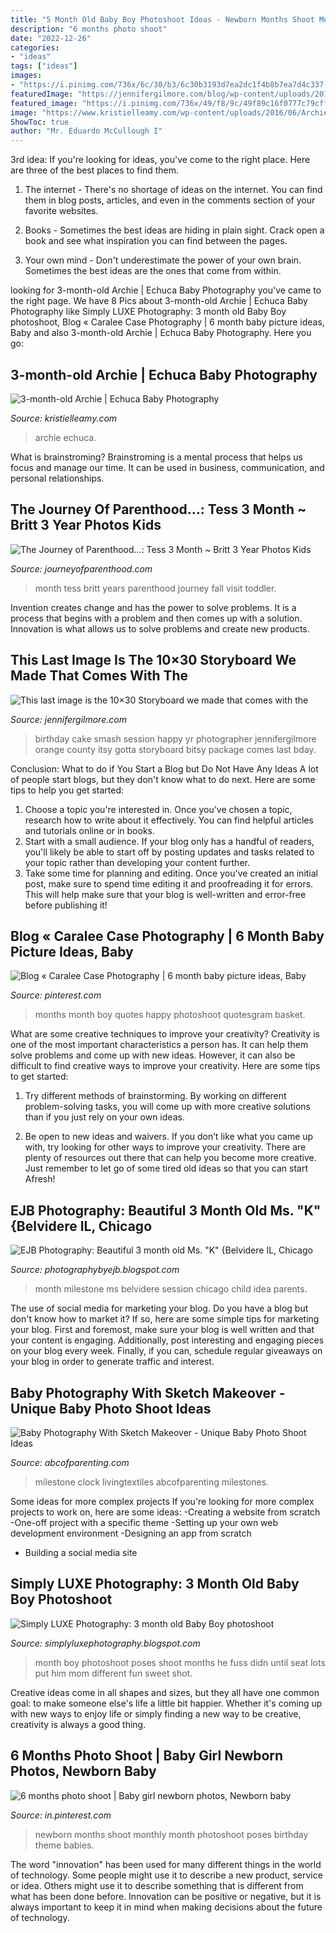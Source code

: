 ```yaml
---
title: "5 Month Old Baby Boy Photoshoot Ideas - Newborn Months Shoot Monthly Month Photoshoot Poses Birthday Theme Babies"
description: "6 months photo shoot"
date: "2022-12-26"
categories:
- "ideas"
tags: ["ideas"]
images:
- "https://i.pinimg.com/736x/6c/30/b3/6c30b3193d7ea2dc1f4b8b7ea7d4c337--egg-basket-kid-photography.jpg"
featuredImage: "https://jennifergilmore.com/blog/wp-content/uploads/2011/06/cake_smash_1_year_old_photographer_orange_county_image_2.jpg"
featured_image: "https://i.pinimg.com/736x/49/f8/9c/49f89c16f0777c79cffbf190861c4859.jpg"
image: "https://www.kristielleamy.com/wp-content/uploads/2016/06/Archie-3m-3.jpg"
ShowToc: true
author: "Mr. Eduardo McCullough I"
---
```



3rd idea:
If you're looking for ideas, you've come to the right place. Here are three of the best places to find them.
1. The internet - There's no shortage of ideas on the internet. You can find them in blog posts, articles, and even in the comments section of your favorite websites.

2. Books - Sometimes the best ideas are hiding in plain sight. Crack open a book and see what inspiration you can find between the pages.

3. Your own mind - Don't underestimate the power of your own brain. Sometimes the best ideas are the ones that come from within.

	

		
looking for 3-month-old Archie | Echuca Baby Photography you've came to the right page. We have 8 Pics about 3-month-old Archie | Echuca Baby Photography like Simply LUXE Photography: 3 month old Baby Boy photoshoot, Blog « Caralee Case Photography | 6 month baby picture ideas, Baby and also 3-month-old Archie | Echuca Baby Photography. Here you go:
		
    
## 3-month-old Archie | Echuca Baby Photography

<img loading=lazy src="https://www.kristielleamy.com/wp-content/uploads/2016/06/Archie-3m-3.jpg" onerror="this.onerror=null;this.src='https://tse2.mm.bing.net/th?id=OIP.9-iQ-CMdH6FOkXiHiR_sEAHaFS&amp;pid=15.1';" alt="3-month-old Archie | Echuca Baby Photography">

_Source: kristielleamy.com_

>archie echuca. 

	

What is brainstroming? Brainstroming is a mental process that helps us focus and manage our time. It can be used in business, communication, and personal relationships.

    
## The Journey Of Parenthood...: Tess 3 Month ~ Britt 3 Year Photos Kids

<img loading=lazy src="http://2.bp.blogspot.com/-Z7cBodrRtx8/VJmylaZDeGI/AAAAAAAB6v0/t0Wfj3C9UNc/s1600/2014-47-(ZF-10025-16145-1-047).jpg" onerror="this.onerror=null;this.src='https://tse3.mm.bing.net/th?id=OIP.OuLQ3Q5xz6FS40C_GWtQBwHaLH&amp;pid=15.1';" alt="The Journey of Parenthood...: Tess 3 Month ~ Britt 3 Year Photos Kids">

_Source: journeyofparenthood.com_

>month tess britt years parenthood journey fall visit toddler. 

	

Invention creates change and has the power to solve problems. It is a process that begins with a problem and then comes up with a solution. Innovation is what allows us to solve problems and create new products.

    
## This Last Image Is The 10×30 Storyboard We Made That Comes With The

<img loading=lazy src="https://jennifergilmore.com/blog/wp-content/uploads/2011/06/cake_smash_1_year_old_photographer_orange_county_image_2.jpg" onerror="this.onerror=null;this.src='https://tse3.mm.bing.net/th?id=OIP.rP7kDregh06dB4BJVhD0JwHaIt&amp;pid=15.1';" alt="This last image is the 10×30 Storyboard we made that comes with the">

_Source: jennifergilmore.com_

>birthday cake smash session happy yr photographer jennifergilmore orange county itsy gotta storyboard bitsy package comes last bday. 

	

Conclusion: What to do if You Start a Blog but Do Not Have Any Ideas
A lot of people start blogs, but they don't know what to do next. Here are some tips to help you get started: 
1) Choose a topic you're interested in. Once you've chosen a topic, research how to write about it effectively. You can find helpful articles and tutorials online or in books.
2) Start with a small audience. If your blog only has a handful of readers, you'll likely be able to start off by posting updates and tasks related to your topic rather than developing your content further. 
3) Take some time for planning and editing. Once you've created an initial post, make sure to spend time editing it and proofreading it for errors. This will help make sure that your blog is well-written and error-free before publishing it!

    
## Blog « Caralee Case Photography | 6 Month Baby Picture Ideas, Baby

<img loading=lazy src="https://i.pinimg.com/736x/6c/30/b3/6c30b3193d7ea2dc1f4b8b7ea7d4c337--egg-basket-kid-photography.jpg" onerror="this.onerror=null;this.src='https://tse3.mm.bing.net/th?id=OIP.v5cbN6V38eDQZg89vWtnEAHaLI&amp;pid=15.1';" alt="Blog « Caralee Case Photography | 6 month baby picture ideas, Baby">

_Source: pinterest.com_

>months month boy quotes happy photoshoot quotesgram basket. 

	

What are some creative techniques to improve your creativity?
Creativity is one of the most important characteristics a person has. It can help them solve problems and come up with new ideas. However, it can also be difficult to find creative ways to improve your creativity. Here are some tips to get started: 
1. Try different methods of brainstorming. By working on different problem-solving tasks, you will come up with more creative solutions than if you just rely on your own ideas.

2. Be open to new ideas and waivers. If you don’t like what you came up with, try looking for other ways to improve your creativity. There are plenty of resources out there that can help you become more creative. Just remember to let go of some tired old ideas so that you can start Afresh!

    
## EJB Photography: Beautiful 3 Month Old Ms. &quot;K&quot; {Belvidere IL, Chicago

<img loading=lazy src="http://1.bp.blogspot.com/-vR6FYcj8qGI/T6MPha1vVOI/AAAAAAAAAdw/cRE6CUknwMY/s640/DSC_6260+copy.jpg" onerror="this.onerror=null;this.src='https://tse3.mm.bing.net/th?id=OIP.mxY4iSIh0CwlB1GwJ7qAKAAAAA&amp;pid=15.1';" alt="EJB Photography: Beautiful 3 month old Ms. &quot;K&quot; {Belvidere IL, Chicago">

_Source: photographybyejb.blogspot.com_

>month milestone ms belvidere session chicago child idea parents. 

	

The use of social media for marketing your blog.
Do you have a blog but don't know how to market it? If so, here are some simple tips for marketing your blog. First and foremost, make sure your blog is well written and that your content is engaging. Additionally, post interesting and engaging pieces on your blog every week. Finally, if you can, schedule regular giveaways on your blog in order to generate traffic and interest.

    
## Baby Photography With Sketch Makeover - Unique Baby Photo Shoot Ideas

<img loading=lazy src="https://abcofparenting.com/wp-content/uploads/2019/06/baby-photoshoot-ideas-6.jpg" onerror="this.onerror=null;this.src='https://tse3.mm.bing.net/th?id=OIP.wS5NPT1JC6smswE9E4F-2QHaJ4&amp;pid=15.1';" alt="Baby Photography With Sketch Makeover - Unique Baby Photo Shoot Ideas">

_Source: abcofparenting.com_

>milestone clock livingtextiles abcofparenting milestones. 

	

Some ideas for more complex projects
If you're looking for more complex projects to work on, here are some ideas: 
-Creating a website from scratch 
-One-off project with a specific theme 
-Setting up your own web development environment 
-Designing an app from scratch 
- Building a social media site

    
## Simply LUXE Photography: 3 Month Old Baby Boy Photoshoot

<img loading=lazy src="http://4.bp.blogspot.com/-A7tXxIQi6iQ/T2pVx-yIUMI/AAAAAAAAZXI/PUbRy3xBEUI/s640/jacob3.jpg" onerror="this.onerror=null;this.src='https://tse1.mm.bing.net/th?id=OIP.cgBYBOli9ZE68hwsBXJUswAAAA&amp;pid=15.1';" alt="Simply LUXE Photography: 3 month old Baby Boy photoshoot">

_Source: simplyluxephotography.blogspot.com_

>month boy photoshoot poses shoot months he fuss didn until seat lots put him mom different fun sweet shot. 

	

Creative ideas come in all shapes and sizes, but they all have one common goal: to make someone else's life a little bit happier. Whether it's coming up with new ways to enjoy life or simply finding a new way to be creative, creativity is always a good thing.

    
## 6 Months Photo Shoot | Baby Girl Newborn Photos, Newborn Baby

<img loading=lazy src="https://i.pinimg.com/736x/49/f8/9c/49f89c16f0777c79cffbf190861c4859.jpg" onerror="this.onerror=null;this.src='https://tse2.mm.bing.net/th?id=OIP.JwM8MboZMiykTm1hY-YsDgHaEf&amp;pid=15.1';" alt="6 months photo shoot | Baby girl newborn photos, Newborn baby">

_Source: in.pinterest.com_

>newborn months shoot monthly month photoshoot poses birthday theme babies. 

	

The word "innovation" has been used for many different things in the world of technology. Some people might use it to describe a new product, service or idea. Others might use it to describe something that is different from what has been done before. Innovation can be positive or negative, but it is always important to keep it in mind when making decisions about the future of technology.

